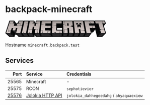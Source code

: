 # backpack-minecraft

![Minecraft](../doc/assets/logos/minecraft.png)

Hostname `minecraft.backpack.test`

## Services

| Port | Service | Credentials
| ---: | :------ | :----------
| 25565 | Minecraft | -
| 25575 | RCON | `sephotievier`
| [25576](http://minecraft..backpack.test:25576) | [Jolokia HTTP API](https://jolokia.org/reference/html/protocol.html) | `jolokia_dahhegeedahg` / `ahyaquaexiew`
